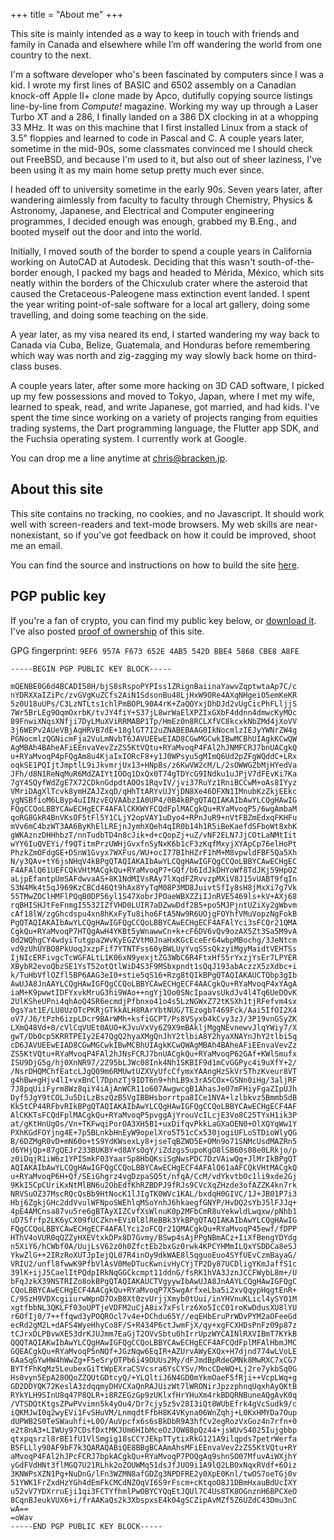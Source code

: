 +++
title = "About me"
+++

This site is mainly intended as a way to keep in touch with friends and
family in Canada and elsewhere while I’m off wandering the world from
one country to the next.

I'm a software developer who's been fascinated by computers since I was
a kid. I wrote my first lines of BASIC and 6502 assembly on a Canadian
knock-off Apple II+ clone made by Apco, dutifully copying source
listings line-by-line from _Compute!_ magazine. Working my way up
through a Laser Turbo XT and a 286, I finally landed on a 386 DX
clocking in at a whopping 33 MHz. It was on this machine that I first
installed Linux from a stack of 3.5" floppies and learned to code in
Pascal and C. A couple years later, sometime in the mid-90s, some
classmates convinced me I should check out FreeBSD, and because I'm
used to it, but also out of sheer laziness, I've been using it as my
main home setup pretty much ever since.

I headed off to university sometime in the early 90s. Seven years later,
after wandering aimlessly from faculty to faculty through Chemistry,
Physics & Astronomy, Japanese, and Electrical and Computer engineering
programmes, I decided enough was enough, grabbed my B.Eng., and booted
myself out the door and into the world.

Initially, I moved south of the border to spend a couple years in
California working on AutoCAD at Autodesk. Deciding that this wasn't
south-of-the-border enough, I packed my bags and headed to Mérida,
México, which sits neatly within the borders of the Chicxulub crater
where the asteroid that caused the Cretaceous-Paleogene mass extinction
event landed. I spent the year writing point-of-sale software for a
local art gallery, doing some travelling, and doing some teaching on the
side.

A year later, as my visa neared its end, I started wandering my way back
to Canada via Cuba, Belize, Guatemala, and Honduras before remembering
which way was north and zig-zagging my way slowly back home on
third-class buses.

A couple years later, after some more hacking on 3D CAD software, I
picked up my few possessions and moved to Tokyo, Japan, where I met my
wife, learned to speak, read, and write Japanese, got married, and had
kids. I've spent the time since working on a variety of projects ranging
from equities trading systems, the Dart programming language, the
Flutter app SDK, and the Fuchsia operating system. I currently work at
Google.

You can drop me a line anytime at [chris@bracken.jp][email].


## About this site

This site contains no tracking, no cookies, and no Javascript. It should
work well with screen-readers and text-mode browsers. My web skills are
near-nonexistant, so if you've got feedback on how it could be improved,
shoot me an email.

You can find the source and instructions on how to build the site
[here][site_repo].


## PGP public key

If you're a fan of crypto, you can find my public key below, or
[download it][pubkey]. I've also posted
[proof of ownership][ownership_proof] of this site.

GPG fingerprint: `9EF6 957A F673 652E 4AB5 542D BBE4 5868 CBE8 A8FE`

```
-----BEGIN PGP PUBLIC KEY BLOCK-----

mQENBE0G6d4BCADI58H/bjS8sRspoPYPIss1ZRignBaiinaYawvZqptwtaAp7C/c
nYDRXXaIZiPc/zvGVgKuZCfs2AiN1SdsonBu48LjHxW9ORe4AXqNHgeiO5emKeKR
5z0U18uUPs/C3LzNTLts1chlPmBOPL90A4rK+ZaQOYxjDhDJd2vUgCicPhFLljjS
7Wr5BrLEg9OqmOxrbK/tvJY4fiY+S37jL8wrWaElXPZIxGXbF4ddnn4dmwcKyMOc
89FnwiXNqsXNfji7DyLMuXViRRMABP1Tp/HmEz0n8RCLXfVC8kcxkNbZMd4jXoVV
3j6WEPv2AUeVBjAqHRVB7dE+18glGT7I2uZNABEBAAG0IkNocmlzIEJyYWNrZW4g
PGNocmlzQGNicmFja2VuLmNvbT6JAVUEEwEIAD8CGwMGCwkIBwMCBhUIAgkKCwQW
AgMBAh4BAheAFiEEnvaVevZzZS5KtVQtu+RYaMvoqP4FAl2hJNMFCRJ7bnUACgkQ
u+RYaMvoqP4pFQgAm8u4KjaIxIORcF8+y1J0WPsyu5gMImQ6Ud2pZFgWQddC+LRx
oqkSE1PQIjtJmptlL9iJkvmrjUx13+HNpBs/z6KwVW2cM/L/2sOWWGZbMjHYedVa
JFh/d8N1ReNqMuR6MdZAIYtIOOq1DxQx0T74gTDYcG9INdku1uJPjV7dFEvKi7Ka
7gY4SQyfWdZgE7X72CDknGdpdtAOOs1RqvIV/jvi37RuYz1RniBCCwM+oAs8IYyz
VMriDAgXlTcvk8ymHZAJZxqD/qHhTtARYvUJYjDN8Xe46DFXN1IMnubKzZkjEEkc
ygNSBfioM6LByp4uIINzvEQVAAbzIA0UP4/0B4kBPgQTAQIAKAIbAwYLCQgHAwIG
FQgCCQoLBBYCAwECHgECF4AFAlCKKWYFCQdFplMACgkQu+RYaMvoqP5/6wgAmbaM
qoRG8GkR4BnVKsOF5tFl5Y1CLjY2opVAY1uDyo4+RPnJuR9+nVtFBZmEdxqFKHFu
mVv6mC4bzWT3AA6ByKhElLREjnJymhXQeh4qIR0b14h1R5iBeKaefdSFboWt8xhK
gWKAznzDHHhbzT/nnTudbTD4n8cJik+d+cQopZj+uZ/vNF2ELN7JjCOtLaNMtIit
wYY6IuQVEYi/f9QTitmPrzUWHjGvxfnSyNxK6b1cF3zKqfMxyjXYApCp76elHoPt
PhzkZmOFdgGE+DSnW1Gvyx7WXFus/WU+ocI77BIhHZrF1hM+M8vpwldFBF5Qa5Xh
N/y3QAv+tY6jsNHqV4kBPgQTAQIAKAIbAwYLCQgHAwIGFQgCCQoLBBYCAwECHgEC
F4AFAlQ61UEFCQkVHtMACgkQu+RYaMvoqP7+GQf/b6IdJkDHYoWf8TdJKj59HpOZ
aLjpEfantpUmSAFdwvaAS+8K1NdMIVsRAy7lXqdFZRvvzpMXiV8J15vUABT9fqIn
S3N4Mk4t5qJ969KzCBCd46Qt9hAx8YyTqM08P3MD8JuivtSfIy8sH8jMxXi7g7Vk
55TMwZOClHMFlPQqB0DP56yl1S47XobrJPOaeWBXZZiIJnRVE5469ls+kV+AXj68
rqBHISHJtFeFnmgI5532IZfVHD0LUIR7aDZwwDdf2B5+po5MJPjntUZiXy2gWbvm
cAf18lW/zgGhcdspu4xn8hKxFyTu8iho6FtA5Nw9R6UOjgFOYhfVMuVopzNgFokB
PgQTAQIAKAIbAwYLCQgHAwIGFQgCCQoLBBYCAwECHgECF4AFAlYci3sFCQr21QMA
CgkQu+RYaMvoqP7HTQgAwH4YKBt5yWnawwCn+k+cF6DV6vQv9ozAX5Zt3Sa5M9vA
0d2WQhgCY4wdyiTutgpa2WvKyEGZVtM0JnaHxKGcEceEr64wbpMBochg/3JeNtcm
vd9zUhUYBO8PkUoqJxzpFif7YTNTFss60yBWLUyYvqSSsQkzyiMgyMaidtVEHTSs
IjNIcERFivgcTcWGFALtL1K06xN9yexjtZG3WbC6R4FtxHf55rYxzjYsEr7LPYER
XBybR2evoQbzSE1YsT52otQtlWiD4S3F9MSbxpndt1sQqJ193abAczzX5zXdbc+i
k/TuHbVflOZfl5BP6AAG3eI0+stie5qS16+Rzg8tQIkBPgQTAQIAKAUCTQbp3gIb
AwUJA8JnAAYLCQgHAwIGFQgCCQoLBBYCAwECHgECF4AACgkQu+RYaMvoqP4xYAgA
iaM+K9pwwtIDFYxvkMruG3hi9WAo++ngYj1Oo0SNcIpaavsUkdJv4l4Tq6UeDOvK
2UlKSheUPni4qhAoQ4SR6ecmdjPfbnxo41o4s5LzNGWxZ72tKSXh1tjRFefvm4sx
0gsYat1E/LU8UzOTcPKRjGTkkALH8RArYbtNUG/TEzogbT469Fck/Aai5IfOI2X4
oV7/J6/tPzh6izpLDcr9BArWMh+ksfiGCPT/Ps8VSyxb4kCvy3zJ/3P19vnGSyZK
LXmQ48Vd+0/cVlCqVUEt0AUO+KJvuVxVy6Z9X9mBAkljMggNEvnewvJlqYWiy7/X
gwT/Db0cp5KRRTPEIy2E47QgQ2hyaXMgQnJhY2tlbiA8Y2hyaXNAYnJhY2tlbi5q
cD6JAVUEEwEIAD8CGwMGCwkIBwMCBhUIAgkKCwQWAgMBAh4BAheAFiEEnvaVevZz
ZS5KtVQtu+RYaMvoqP4FAl2hJNsFCRJ7bnUACgkQu+RYaMvoqP62GAf+KWlSmufx
ISU9DjG5g/hj0XnNR97/2Z95bLJWc08Ink4Nh1SKBIF9d1mCvGGPyc4i9uXfY+2/
/NsrDHQMChfEatcLJgQ09m6RMUwtUZXVyUfcCfymxYAAngHzSkVr5ThzKveur8VT
g4hBw+gHjv4lI+vxBnCl7DpnzTj9IDT6n9+hhLB9x3rASCOx+GSNn0iHg/3aljRF
7J8pqUiiFyrm8Wz8qiY4iAjAnWCR11o607AwgwcgB1AhasJe07mFHiyFgaZIpUJh
Dyf5JgY9tCOLJu5DiLzBszQzB5VgIBBHsborrtpa8ICe1NVA+lzlbkvz5BmmbSdB
Kk5tCP44RFbvRIkBPgQTAQIAKAIbAwYLCQgHAwIGFQgCCQoLBBYCAwECHgECF4AF
AlCKKTsFCQdFplMACgkQu+RYaMvoqP5pvggAjYrouVcILcjE3Vo8C25TYxH1ik3P
at/gKtHnUgOs/Vn+TKFwqiPorOA3XH5B1+uxDifqvPkkLaGXaOEN0+OlXQYqWw1Y
PXhKGdFOYjng4E+7p5BLnkbHnEyW9opelXro5T51cCx530jogiUFLoSTDioWlyQG
B/6DZMgR0vD+mN60o+tS9YdKWsexLy8+jseTqBZWO5E+OMn9o71SNMcUsdMAZRn5
d6YHjQp+87gQEJr233BUKBY+d8AYsOgY/iZdzgs5upoKgO8lSB60s08e0LRkjo/p
z0iDqjR1iW6z1YPISmkF03YaarSp8HbQKsiSgNwsPDC7DzVAiwQg+JlMrIkBPgQT
AQIAKAIbAwYLCQgHAwIGFQgCCQoLBBYCAwECHgECF4AFAlQ61aAFCQkVHtMACgkQ
u+RYaMvoqP6H+Qf/SEiGhgrz4vgDzpaSQ5t/nfqA/CcM/vdYkvtbOc1li9xde2Gj
9KkI5CpCUriKxNtMlBN6u2ObEdfKhRZBDPJ9fRJs9CVcXqZHzde3ofAZZK4kn7rk
NRVSuOZ37MscRQcQsBb9HtNocK1lJIgTK0WVc1KAL/bxdqH0GIVC/1J+JB01P7i3
Hbj6ZgkjGHc2ddVvulWFNpoSWEhlqMSoYnhJ6hkaegfGNYP/HvDQ2sYbJ5lFJJq+
4pE4AMCnsa87vu5re6gBTAyXIZCvfXsWlnuK0p2MFbCmR8uYekwldLwqxw/pNhb1
uD7Sfrfp2LK6yCX09fUCZkn+EVi0l8lReBBk3YkBPgQTAQIAKAIbAwYLCQgHAwIG
FQgCCQoLBBYCAwECHgECF4AFAlYci2oFCQr21QMACgkQu+RYaMvoqP45ewf/fDPP
HThV4oVUR0qQZZyHXEVtxkDPx8D7Gvmy/BSwp4sAjPPgNBmACz+IiXfBengYDYdg
n5XiY6/hCWbf0A/UujLsV62z0h0ZfctEb2bxGz0rwk4KPCYHMmILQxYSDDCa8eSJ
YkwZlG++2IRzRoXUTJpIejQL07R4inOy9dkWAE8l5qguoEuo4SYfUEvCzmBayaG/
VRIU2/unfl8fwwK9PfbVlAsV0MeDTucKwnivHyCYjTP2Dy87UCDligYKmJaffS1c
39lK+ijJ5CaelItPQdpIRkNqGGCkcmpt11ddnG/fsRK1hVA3JznJCCFWybL8m+/U
bFqJzkX39NSTRIZo8okBPgQTAQIAKAUCTVgyywIbAwUJA8JnAAYLCQgHAwIGFQgC
CQoLBBYCAwECHgECF4AACgkQu+RYaMvoqP7X5wgArfxeLba5i2xvQqypHqgtEnR+
C/9SzH9VDXcgiiurwWpnD7OxB8Xt0zvUrjjXmyb0tUui/inYHVnuKLicl4ySYO1M
xgtfbbNL3QKLFf03oUPTjeVDFM2uCjA8ix7xFslrz6Xo5IcC01roKwDdusXU8lYU
r6OfIj0/7++ffqwd3yPOQROcl7v4e+DChdu65Y//eqEHbEruPrWDvPYM2aOFeeGd
ecRd2gM2L+dAFS4WyeHhyCo8F/S+R434P6ctJwmFjX/qy+xgFCXHDsPnFz09p87z
tCJrxDLPBvwXE53drKJUJmm7EaGjT2OVvSbtu0hIrrUpzWYCAINlRXVIBmT7KYkB
QQQTAQIAKwIbAwYLCQgHAwIGFQgCCQoLBBYCAwECHgECF4AFCQdFplMFAlHbmJMC
GQEACgkQu+RYaMvoqP5nNQf+JGzNqw6EqIR+AZUrvAWyEXQx+H7djnd774wLVoLE
6AaSqGYwHW4hWwZg+F5eSryOTPb6i49DUUs2My/dFJmdBpRdeGMNk8MwRXC7xCG7
BYTfFhKqMz5LeubexGiTtWpEXraCSVcsra6YsCYSv/MncCDeWQ+Lj2re7ykbSq0G
Hs0vyn5EpA28OQoZZQUtGDtcyQ/+YLQltiJ6N4GD0mYkmOaeF5fRji++VcpLWq+g
GD2DDYQK72KeslA3zdqqmyDHVCXaQnRAJUizWt7lWRONirJpzzphnqUqxhAyQKtB
RYkYLH9SInU8q47P8QLR+i8RZEGzGp9zUKlxfHrYHuXm4rkBDQRNBuneAQgAvK0q
/VTSDQtKtgsZPwPVvimn5k4yOu4/Dr7cjy5z5v28I3iQt8WUbEfrk4gVcSudk9/c
iQKMJwI0q2wyEVi1FvSHuVM/LnmqdtFfbH8K4VKyna06WnZqhj+L0KxHMYDa7Oup
dUPWB2S0TeSWauhfi+L0O/AuVpcfx6s6sBkDbR9A3hfCv2egRozVxGoz4n7rfn+0
e2t8nA3+LIWUy97CDsfDxtMKJUm6HIbMceOzJOW88pQz44+jsWUvS4025Iujgbbp
qtxpqsrzl8rBE1fU1VlSmgig18sCCYJEkpTTytixRkG121A9ilqpds7petrWerfa
B5FLLly90AF9bF7k3QARAQABiQE8BBgBCAAmAhsMFiEEnvaVevZzZS5KtVQtu+RY
aMvoqP4FAl2hJPcFCRJ7bpkACgkQu+RYaMvoqP7POQgAq9shnSO07MfuvAiWXjhY
yGdFVdHNt3flMGQ7U21RLhk2oZOUWMq51dsJfJUO9i1A9lQ2LBOxNqxRVdf+6Oiz
3KNWPsXZN1Pg+NuDnG/lFn3WZMN8afGDZg3NPDFRE2y0XpE0Knl/twOS7oeTGj0v
51YWK1FrZxdHzYGh4dEmFkCMCdNZOqVI6S9rFscm+cKtqoO8J1DBmHxauBdUcIXY
u52vV7YDXrruEji1qi3FCTYfhmlPwOBYCYQqEtJQUl7C4Us8TK8OGnznH6BPCXeO
8CqnBJeukVUX6+i/frAAKaQs2k3XbspxsE4k04gSCZipAvMZf5Z6UZdC43Dmu3nC
wA==
=oWav
-----END PGP PUBLIC KEY BLOCK-----
```

[email]: mailto:chris@bracken.jp
[pubkey]: https://chris.bracken.jp/cbracken.asc
[ownership_proof]: https://chris.bracken.jp/pgp_verify.txt
[site_repo]: https://github.com/cbracken/blog
